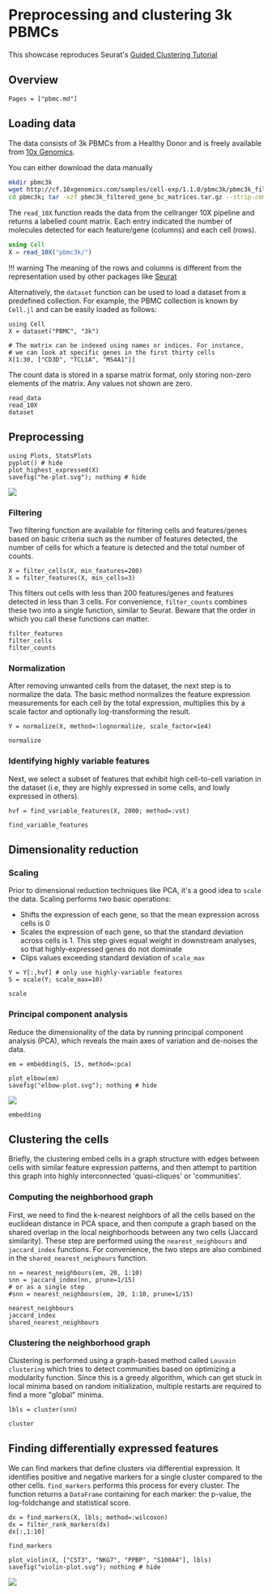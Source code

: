 # Preprocessing and clustering 3k PBMCs

This showcase reproduces Seurat's [Guided Clustering Tutorial](http://satijalab.org/seurat/pbmc3k_tutorial.html)

## Overview

```@contents
Pages = ["pbmc.md"]
```

## Loading data

The data consists of 3k PBMCs from a Healthy Donor and is freely available from [10x Genomics](https://support.10xgenomics.com/single-cell-gene-expression/datasets/1.1.0/pbmc3k).

You can either download the data manually
```bash
mkdir pbmc3k
wget http://cf.10xgenomics.com/samples/cell-exp/1.1.0/pbmc3k/pbmc3k_filtered_gene_bc_matrices.tar.gz -O pbmc3k/pbmc3k_filtered_gene_bc_matrices.tar.gz
cd pbmc3k; tar -xzf pbmc3k_filtered_gene_bc_matrices.tar.gz --strip-components 2
```

The `read_10X` function reads the data from the cellranger 10X pipeline and returns a labelled count matrix. Each entry indicated the number of molecules
detected for each feature/gene (columns) and each cell (rows).

```julia
using Cell
X = read_10X("pbmc3k/")
```

!!! warning
    The meaning of the rows and columns is different from the representation used by other packages like [Seurat](https://satijalab.org/seurat/)

Alternatively, the ```dataset``` function can be used to load a dataset from a predefined collection. For example, the PBMC collection is known by `Cell.jl`
and can be easily loaded as follows:

```@example pbmc
using Cell
X = dataset("PBMC", "3k")

# The matrix can be indexed using names or indices. For instance,
# we can look at specific genes in the first thirty cells
X[1:30, ["CD3D", "TCL1A", "MS4A1"]]
```

The count data is stored in a sparse matrix format, only storing non-zero elements of the matrix. Any values not shown are zero.

```@docs
read_data
read_10X
dataset
```

## Preprocessing

```@example pbmc
using Plots, StatsPlots
pyplot() # hide
plot_highest_expressed(X)
savefig("he-plot.svg"); nothing # hide
```

![](he-plot.svg)


### Filtering

Two filtering function are available for filtering cells and features/genes based on basic criteria such as the number of features
detected, the number of cells for which a feature is detected and the total number of counts.

```@example pbmc
X = filter_cells(X, min_features=200)
X = filter_features(X, min_cells=3)
```

This filters out cells with less than 200 features/genes and features detected in less than 3 cells. For convenience, `filter_counts`
combines these two into a single function, similar to Seurat. Beware that the order in which you call these functions can matter.

```@docs
filter_features
filter_cells
filter_counts
```

### Normalization

After removing unwanted cells from the dataset, the next step is to normalize the data. The basic method normalizes the feature expression
measurements for each cell by the total expression, multiplies this by a scale factor and optionally log-transforming the result.

```@example pbmc
Y = normalize(X, method=:lognormalize, scale_factor=1e4)
```

```@docs
normalize
```

### Identifying highly variable features

Next, we select a subset of features that exhibit high cell-to-cell variation in the dataset (i.e, they are highly expressed in some cells, and lowly expressed in others).

```@example pbmc
hvf = find_variable_features(X, 2000; method=:vst)
```

```@docs
find_variable_features
```

## Dimensionality reduction

### Scaling

Prior to dimensional reduction techniques like PCA, it's a good idea to `scale` the data. Scaling performs two basic operations:

- Shifts the expression of each gene, so that the mean expression across cells is 0
- Scales the expression of each gene, so that the standard deviation across cells is 1. This step gives equal weight in downstream analyses, so that highly-expressed genes do not dominate
- Clips values exceeding standard deviation of `scale_max`

```@example pbmc
Y = Y[:,hvf] # only use highly-variable features
S = scale(Y; scale_max=10)
```

```@docs
scale
```

### Principal component analysis

Reduce the dimensionality of the data by running principal component analysis (PCA), which reveals the main axes of variation and de-noises the data.

```@example pbmc
em = embedding(S, 15, method=:pca)
```

```@example pbmc
plot_elbow(em)
savefig("elbow-plot.svg"); nothing # hide
```

![](elbow-plot.svg)

```@docs
embedding
```

## Clustering the cells

Briefly, the clustering embed cells in a graph structure with edges between cells with similar feature expression patterns, and then attempt to partition this graph into highly interconnected 'quasi-cliques' or 'communities'.

### Computing the neighborhood graph

First, we need to find the k-nearest neighbors of all the cells based on the euclidean distance in PCA space, and then compute a graph based on the shared overlap in the local neighborhoods between any two cells (Jaccard similarity). These step are performed using the `nearest_neighbours` and `jaccard_index` functions. For convenience, the two steps are also combined in the `shared_nearest_neighours` function.

```@example pbmc
nn = nearest_neighbours(em, 20, 1:10)
snn = jaccard_index(nn, prune=1/15)
# or as a single step
#snn = nearest_neighbours(em, 20, 1:10, prune=1/15)
```

```@docs
nearest_neighbours
jaccard_index
shared_nearest_neighbours
```

### Clustering the neighborhood graph

Clustering is performed using a graph-based method called `Louvain clustering` which tries to detect communities based on optimizing a modularity function.
Since this is a greedy algorithm, which can get stuck in local minima based on random initialization, multiple restarts are required to find a more "global" minima.

```@example pbmc
lbls = cluster(snn)
```

```@docs
cluster
```

## Finding differentially expressed features

We can find markers that define clusters via differential expression. It identifies positive and negative markers for a single cluster compared to the other cells.
`find_markers` performs this process for every cluster. The function returns a `DataFrame` containing for each marker: the p-value, the log-foldchange and statistical score.

```@example pbmc
dx = find_markers(X, lbls; method=:wilcoxon)
dx = filter_rank_markers(dx)
dx[:,1:10]
```

```@docs
find_markers
```

```@example pbmc
plot_violin(X, ["CST3", "NKG7", "PPBP", "S100A4"], lbls)
savefig("violin-plot.svg"); nothing # hide
```

![](violin-plot.svg)


